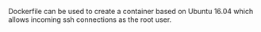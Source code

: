 Dockerfile can be used to create a container based on Ubuntu 16.04 which allows incoming ssh connections as the root user.
